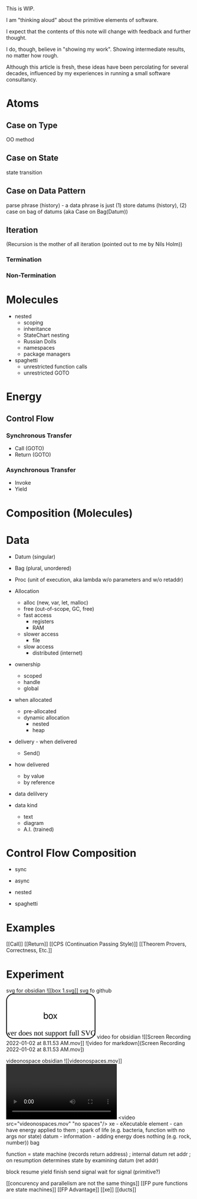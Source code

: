 This is WIP.  

I am "thinking aloud" about the primitive elements of software.

I expect that the contents of this note will change with feedback and further thought.

I do, though, believe in "showing my work".  Showing intermediate results, no matter how rough.

Although this article is fresh, these ideas have been percolating for several decades, influenced by my experiences in running a small software consultancy. 

# Atoms
## Case on Type
OO method
## Case on State
state transition
## Case on Data Pattern
parse
phrase (history)
	- a data phrase is just (1) store datums (history), (2) case on bag of datums
(aka Case on Bag(Datum))
## Iteration
(Recursion is the mother of all iteration (pointed out to me by Nils Holm))
### Termination
### Non-Termination
# Molecules
- nested
	- scoping
	- inheritance
	- StateChart nesting
	- Russian Dolls
	- namespaces
	- package managers
- spaghetti
	- unrestricted function calls
	- unrestricted GOTO
# Energy
## Control Flow
### Synchronous Transfer
- Call (GOTO)
- Return (GOTO)
### Asynchronous Transfer
- Invoke
- Yield
# Composition (Molecules)
# Data
- Datum (singular)
- Bag (plural, unordered)
- Proc (unit of execution, aka lambda w/o parameters and w/o retaddr)

- Allocation
	- alloc (new, var, let, malloc)
	- free (out-of-scope, GC, free)
	- fast access
		- registers
		- RAM
	- slower access
		- file
	- slow access
		- distributed (internet)

- ownership
	- scoped
	- handle
	- global

- when allocated
	- pre-allocated
	- dynamic allocation
		- nested
		- heap

- delivery - when delivered
	- Send()

- how delivered
	- by value
	- by reference

- data delilvery

- data kind
	- text
	- diagram
	- A.I. (trained)

# Control Flow Composition
- sync
- async

- nested
- spaghetti


# Examples
[[Call]]
[[Return]]
[[CPS (Continuation Passing Style)]]
[[Theorem Provers, Correctness, Etc.]]

# Experiment
svg for obsidian ![[box 1.svg]]
svg fo github ![title for box](./box.svg)
video for obsidian ![[Screen Recording 2022-01-02 at 8.11.53 AM.mov]]
![video for markdown](Screen Recording 2022-01-02 at 8.11.53 AM.mov])

videonospace obsidian ![[videonospaces.mov]]
![videnospaces markdown](videonospaces.mov)
<video src="videonospaces.mov" "no spaces"/>
xe - eXecutable element - can have energy applied to them ; spark of life (e.g. bacteria, function with no args nor state)
datum - information - adding energy does nothing (e.g. rock, number))
bag

function = state machine (records return address) ; internal datum ret addr ; on resumption determines state by examining datum (ret addr)


block
resume
yield
finish
send signal
wait for signal (primitive?)

[[concurency and parallelism are not the same things]]
[[FP pure functions are state machines]]
[[FP Advantage]]
[[xe]]
[[ducts]]